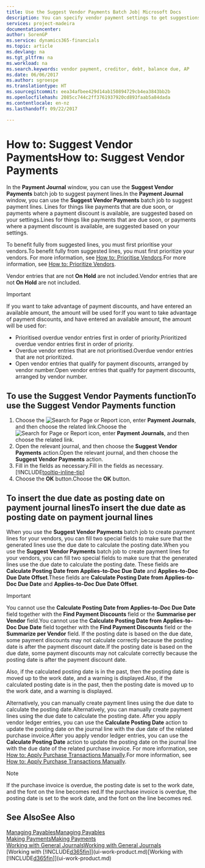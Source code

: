 ```yaml
---
title: Use the Suggest Vendor Payments Batch Job| Microsoft Docs
description: You can specify vendor payment settings to get suggestions or proposals for payments that are due soon or where a discount is available.
services: project-madeira
documentationcenter: 
author: SorenGP
ms.service: dynamics365-financials
ms.topic: article
ms.devlang: na
ms.tgt_pltfrm: na
ms.workload: na
ms.search.keywords: vendor payment, creditor, debt, balance due, AP
ms.date: 06/06/2017
ms.author: sgroespe
ms.translationtype: HT
ms.sourcegitcommit: eea34afbee429d14ab150894729cb4ea3843bb2b
ms.openlocfilehash: 2085cc744c2ff3761937920cd893faab5a84dada
ms.contentlocale: en-nz
ms.lasthandoff: 09/22/2017

---
```

# <a name="how-to-suggest-vendor-payments"></a><span data-ttu-id="b0d6f-103">How to: Suggest Vendor Payments</span><span class="sxs-lookup"><span data-stu-id="b0d6f-103">How to: Suggest Vendor Payments</span></span>
<span data-ttu-id="b0d6f-104">In the **Payment Journal** window, you can use the **Suggest Vendor Payments** batch job to suggest payment lines.</span><span class="sxs-lookup"><span data-stu-id="b0d6f-104">In the **Payment Journal** window, you can use the **Suggest Vendor Payments** batch job to suggest payment lines.</span></span> <span data-ttu-id="b0d6f-105">Lines for things like payments that are due soon, or payments where a payment discount is available, are suggested based on your settings.</span><span class="sxs-lookup"><span data-stu-id="b0d6f-105">Lines for things like payments that are due soon, or payments where a payment discount is available, are suggested based on your settings.</span></span>

<span data-ttu-id="b0d6f-106">To benefit fully from suggested lines, you must first prioritise your vendors.</span><span class="sxs-lookup"><span data-stu-id="b0d6f-106">To benefit fully from suggested lines, you must first prioritize your vendors.</span></span> <span data-ttu-id="b0d6f-107">For more information, see [How to: Prioritise Vendors](purchasing-how-prioritize-vendors.md).</span><span class="sxs-lookup"><span data-stu-id="b0d6f-107">For more information, see [How to: Prioritize Vendors](purchasing-how-prioritize-vendors.md).</span></span>  

<span data-ttu-id="b0d6f-108">Vendor entries that are not **On Hold** are not included.</span><span class="sxs-lookup"><span data-stu-id="b0d6f-108">Vendor entries that are not **On Hold** are not included.</span></span>  

> [!IMPORTANT]  
>   <span data-ttu-id="b0d6f-109">If you want to take advantage of payment discounts, and have entered an available amount, the amount will be used for:</span><span class="sxs-lookup"><span data-stu-id="b0d6f-109">If you want to take advantage of payment discounts, and have entered an available amount, the amount will be used for:</span></span>  

* <span data-ttu-id="b0d6f-110">Prioritised overdue vendor entries first in order of priority.</span><span class="sxs-lookup"><span data-stu-id="b0d6f-110">Prioritized overdue vendor entries first in order of priority.</span></span>  
* <span data-ttu-id="b0d6f-111">Overdue vendor entries that are not prioritised.</span><span class="sxs-lookup"><span data-stu-id="b0d6f-111">Overdue vendor entries that are not prioritized.</span></span>  
* <span data-ttu-id="b0d6f-112">Open vendor entries that qualify for payment discounts, arranged by vendor number.</span><span class="sxs-lookup"><span data-stu-id="b0d6f-112">Open vendor entries that qualify for payment discounts, arranged by vendor number.</span></span>  

## <a name="to-use-the-suggest-vendor-payments-function"></a><span data-ttu-id="b0d6f-113">To use the Suggest Vendor Payments function</span><span class="sxs-lookup"><span data-stu-id="b0d6f-113">To use the Suggest Vendor Payments function</span></span>
1. <span data-ttu-id="b0d6f-114">Choose the ![Search for Page or Report](media/ui-search/search_small.png "Search for Page or Report icon") icon, enter **Payment Journals**, and then choose the related link.</span><span class="sxs-lookup"><span data-stu-id="b0d6f-114">Choose the ![Search for Page or Report](media/ui-search/search_small.png "Search for Page or Report icon") icon, enter **Payment Journals**, and then choose the related link.</span></span>  
2. <span data-ttu-id="b0d6f-115">Open the relevant journal, and then choose the **Suggest Vendor Payments** action.</span><span class="sxs-lookup"><span data-stu-id="b0d6f-115">Open the relevant journal, and then choose the **Suggest Vendor Payments** action.</span></span>  
3. <span data-ttu-id="b0d6f-116">Fill in the fields as necessary.</span><span class="sxs-lookup"><span data-stu-id="b0d6f-116">Fill in the fields as necessary.</span></span> [!INCLUDE[tooltip-inline-tip](includes/tooltip-inline-tip_md.md)]  
4. <span data-ttu-id="b0d6f-117">Choose the **OK** button.</span><span class="sxs-lookup"><span data-stu-id="b0d6f-117">Choose the **OK** button.</span></span>  

## <a name="to-insert-the-due-date-as-posting-date-on-payment-journal-lines"></a><span data-ttu-id="b0d6f-118">To insert the due date as posting date on payment journal lines</span><span class="sxs-lookup"><span data-stu-id="b0d6f-118">To insert the due date as posting date on payment journal lines</span></span>
<span data-ttu-id="b0d6f-119">When you use the **Suggest Vendor Payments** batch job to create payment lines for your vendors, you can fill two special fields to make sure that the generated lines use the due date to calculate the posting date.</span><span class="sxs-lookup"><span data-stu-id="b0d6f-119">When you use the **Suggest Vendor Payments** batch job to create payment lines for your vendors, you can fill two special fields to make sure that the generated lines use the due date to calculate the posting date.</span></span> <span data-ttu-id="b0d6f-120">These fields are **Calculate Posting Date from Applies-to-Doc Due Date** and **Applies-to-Doc Due Date Offset**.</span><span class="sxs-lookup"><span data-stu-id="b0d6f-120">These fields are **Calculate Posting Date from Applies-to-Doc Due Date** and **Applies-to-Doc Due Date Offset**.</span></span>  

> [!IMPORTANT]  
>   <span data-ttu-id="b0d6f-121">You cannot use the **Calculate Posting Date from Applies-to-Doc Due Date** field together with the **Find Payment Discounts** field or the **Summarise per Vendor** field.</span><span class="sxs-lookup"><span data-stu-id="b0d6f-121">You cannot use the **Calculate Posting Date from Applies-to-Doc Due Date** field together with the **Find Payment Discounts** field or the **Summarize per Vendor** field.</span></span> <span data-ttu-id="b0d6f-122">If the posting date is based on the due date, some payment discounts may not calculate correctly because the posting date is after the payment discount date.</span><span class="sxs-lookup"><span data-stu-id="b0d6f-122">If the posting date is based on the due date, some payment discounts may not calculate correctly because the posting date is after the payment discount date.</span></span>  

<span data-ttu-id="b0d6f-123">Also, if the calculated posting date is in the past, then the posting date is moved up to the work date, and a warning is displayed.</span><span class="sxs-lookup"><span data-stu-id="b0d6f-123">Also, if the calculated posting date is in the past, then the posting date is moved up to the work date, and a warning is displayed.</span></span>  

<span data-ttu-id="b0d6f-124">Alternatively, you can manually create payment lines using the due date to calculate the posting date.</span><span class="sxs-lookup"><span data-stu-id="b0d6f-124">Alternatively, you can manually create payment lines using the due date to calculate the posting date.</span></span> <span data-ttu-id="b0d6f-125">After you apply vendor ledger entries, you can use the **Calculate Posting Date** action to update the posting date on the journal line with the due date of the related purchase invoice.</span><span class="sxs-lookup"><span data-stu-id="b0d6f-125">After you apply vendor ledger entries, you can use the **Calculate Posting Date** action to update the posting date on the journal line with the due date of the related purchase invoice.</span></span> <span data-ttu-id="b0d6f-126">For more information, see [How to: Apply Purchase Transactions Manually](payables-how-apply-purchase-transactions-manually.md).</span><span class="sxs-lookup"><span data-stu-id="b0d6f-126">For more information, see [How to: Apply Purchase Transactions Manually](payables-how-apply-purchase-transactions-manually.md).</span></span>  

> [!NOTE]  
>   <span data-ttu-id="b0d6f-127">If the purchase invoice is overdue, the posting date is set to the work date, and the font on the line becomes red.</span><span class="sxs-lookup"><span data-stu-id="b0d6f-127">If the purchase invoice is overdue, the posting date is set to the work date, and the font on the line becomes red.</span></span>  

## <a name="see-also"></a><span data-ttu-id="b0d6f-128">See Also</span><span class="sxs-lookup"><span data-stu-id="b0d6f-128">See Also</span></span>
[<span data-ttu-id="b0d6f-129">Managing Payables</span><span class="sxs-lookup"><span data-stu-id="b0d6f-129">Managing Payables</span></span>](payables-manage-payables.md)  
[<span data-ttu-id="b0d6f-130">Making Payments</span><span class="sxs-lookup"><span data-stu-id="b0d6f-130">Making Payments</span></span>](payables-make-payments.md)  
[<span data-ttu-id="b0d6f-131">Working with General Journals</span><span class="sxs-lookup"><span data-stu-id="b0d6f-131">Working with General Journals</span></span>](ui-work-general-journals.md)  
<span data-ttu-id="b0d6f-132">[Working with [!INCLUDE[d365fin](includes/d365fin_md.md)]](ui-work-product.md)</span><span class="sxs-lookup"><span data-stu-id="b0d6f-132">[Working with [!INCLUDE[d365fin](includes/d365fin_md.md)]](ui-work-product.md)</span></span>  

